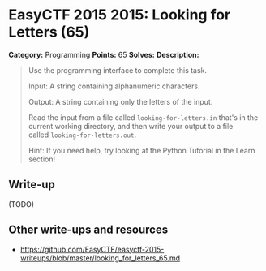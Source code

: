 # EasyCTF 2015 2015: Looking for Letters (65)

**Category:** Programming
**Points:** 65
**Solves:** 
**Description:**

> Use the programming interface to complete this task.
> 
> 
> Input: A string containing alphanumeric characters.
> 
> 
> Output: A string containing only the letters of the input.
> 
> 
> Read the input from a file called&nbsp;`looking-for-letters.in`&nbsp;that&#39;s in the current working directory, and then write your output to a file called&nbsp;`looking-for-letters.out`.
> 
> 
> Hint: If you need help, try looking at the Python Tutorial in the Learn section!


## Write-up

(TODO)

## Other write-ups and resources

* <https://github.com/EasyCTF/easyctf-2015-writeups/blob/master/looking_for_letters_65.md>
